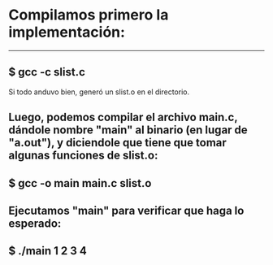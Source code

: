 # Compilamos primero la implementación:
-----------------
$ gcc -c slist.c
-----------------

Si todo anduvo bien, generó un slist.o en el directorio.

Luego, podemos compilar el archivo main.c, dándole
nombre "main" al binario (en lugar de "a.out"), y
diciendole que tiene que tomar algunas funciones
de slist.o:
----------------------------
$ gcc -o main main.c slist.o
----------------------------

Ejecutamos "main" para verificar que haga lo esperado:
---------
$ ./main
1 2 3 4
---------
